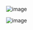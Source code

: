 ![image](https://github.com/user-attachments/assets/1ac37308-3e61-4519-b6ae-bd47360aa941)

![image](https://github.com/user-attachments/assets/0d44987d-a81b-4e83-bc78-2530e95095e3)
